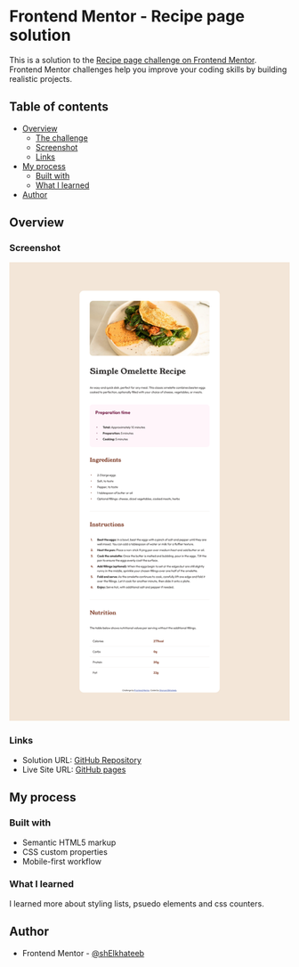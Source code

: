 # Frontend Mentor - Recipe page solution

This is a solution to the [Recipe page challenge on Frontend Mentor](https://www.frontendmentor.io/challenges/recipe-page-KiTsR8QQKm). Frontend Mentor challenges help you improve your coding skills by building realistic projects. 

## Table of contents

- [Overview](#overview)
  - [The challenge](#the-challenge)
  - [Screenshot](#screenshot)
  - [Links](#links)
- [My process](#my-process)
  - [Built with](#built-with)
  - [What I learned](#what-i-learned)
- [Author](#author)

## Overview

### Screenshot

![](./screenshot.jpg)

### Links

- Solution URL: [GitHub Repository](https://github.com/shElkhateeb/recipe-page-main)
- Live Site URL: [GitHub pages](https://shelkhateeb.github.io/recipe-page-main/)

## My process

### Built with

- Semantic HTML5 markup
- CSS custom properties
- Mobile-first workflow

### What I learned

I learned more about styling lists, psuedo elements and css counters.


## Author

- Frontend Mentor - [@shElkhateeb](https://www.frontendmentor.io/profile/shElkhateeb)